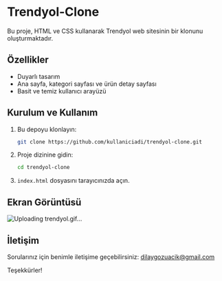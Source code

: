 # Trendyol-Clone
Bu proje, HTML ve CSS kullanarak Trendyol web sitesinin bir klonunu oluşturmaktadır.

## Özellikler

- Duyarlı tasarım
- Ana sayfa, kategori sayfası ve ürün detay sayfası
- Basit ve temiz kullanıcı arayüzü

## Kurulum ve Kullanım

1. Bu depoyu klonlayın:
    ```bash
    git clone https://github.com/kullaniciadi/trendyol-clone.git
    ```
2. Proje dizinine gidin:
    ```bash
    cd trendyol-clone
    ```
3. `index.html` dosyasını tarayıcınızda açın.

## Ekran Görüntüsü
![Uploading trendyol.gif…]()


## İletişim

Sorularınız için benimle iletişime geçebilirsiniz: dilaygozuacik@gmail.com

Teşekkürler!
